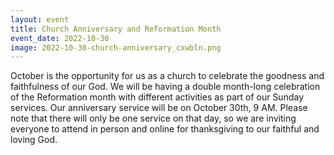 ```yaml
---
layout: event
title: Church Anniversary and Reformation Month
event_date: 2022-10-30
image: 2022-10-30-church-anniversary_cxwbln.png
---
```


October is the opportunity for us as a church to celebrate the goodness and faithfulness of our God. We will be having a double month-long celebration of the Reformation month with different activities as part of our Sunday services. Our anniversary service will be on October 30th, 9 AM. Please note that there will only be one service on that day, so we are inviting everyone to attend in person and online for thanksgiving to our faithful and loving God. 